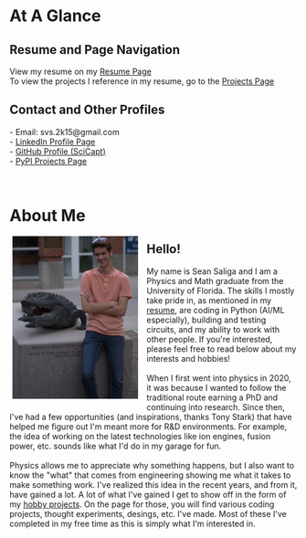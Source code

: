 <html>
  <head>
    <link rel="icon" href="./docs/assets/Atom2.JPG">
  </head>
  
<body>
    
  <div>

  <h1> At A Glance </h1> <h2> Resume and Page Navigation </h2>
  
  <p>
  View my resume on my <a href="https://flowcv.com/resume/0f78qwkpur" target="_blank">Resume Page</a>
  <br>
  To view the projects I reference in my resume, go to the 
  <a href="https://scicapt.github.io/Projects"> Projects Page </a>
  </p>

  <h2> Contact and Other Profiles </h2>
  <p>
    - Email: svs.2k15@gmail.com
    <br>
    - <a href="https://www.linkedin.com/in/sean-saliga/" target="_blank"> LinkedIn Profile Page </a>
    <br>
    - <a href="https://github.com/SciCapt" target="_blank"> GitHub Profile (SciCapt) </a>
    <br>
    - <a href="https://pypi.org/user/SciCapt/" target="_blank"> PyPI Projects Page</a>
    <br>
    <!-- LinkedIn:
    <script src="https://platform.linkedin.com/badges/js/profile.js" async defer type="text/javascript"></script>
    <div class="badge-base LI-profile-badge" data-locale="en_US" data-size="Medium" data-theme="light" data-type="HORIZONTAL" data-vanity="sean-saliga" data-version="v1"><a class="badge-base__link LI-simple-link" href="https://www.linkedin.com/in/sean-saliga?trk=profile-badge">Sean Saliga</a></div> -->
  </p>

  <br>
  
  <h1> About Me </h1>
  <p>
  <img src="./docs/assets/ProfilePic.JPG" class="img-responsive" style="vertical-align:top;margin:0px 15px 10px 5px;max-width: 100%; height: auto;" width="220" align="left">
  <h2> Hello! </h2>
    My name is Sean Saliga and I am a Physics and Math graduate from the University of Florida. The skills I mostly take pride in, as mentioned in my <a href="https://flowcv.com/resume/0f78qwkpur" target="_blank">resume</a>, are coding in Python (AI/ML especially), building and testing circuits, and my ability to work with other people. If you're interested, please feel free to read below about my interests and hobbies!
    <br><br>
    When I first went into physics in 2020, it was because I wanted to follow the traditional route earning a PhD and continuing into research. Since then, I've had a few opportunities (and inspirations, thanks Tony Stark) that have helped me figure out I'm meant more for R&D environments. For example, the idea of working on the latest technologies like ion engines, fusion power, etc. sounds like what I'd do in my garage for fun.
    <br><br>
    Physics allows me to appreciate why something happens, but I also want to know the "what" that comes from engineering showing me what it takes to make something work. I've realized this idea in the recent years, and from it, have gained a lot. A lot of what I've gained I get to show off in the form of my <a href="https://scicapt.github.io/Projects">hobby projects</a>. On the page for those, you will find various coding projects, thought experiments, desings, etc. I've made. Most of these I've completed in my free time as this is simply what I'm interested in.
  </p>
  </div>
</body>
</html>
